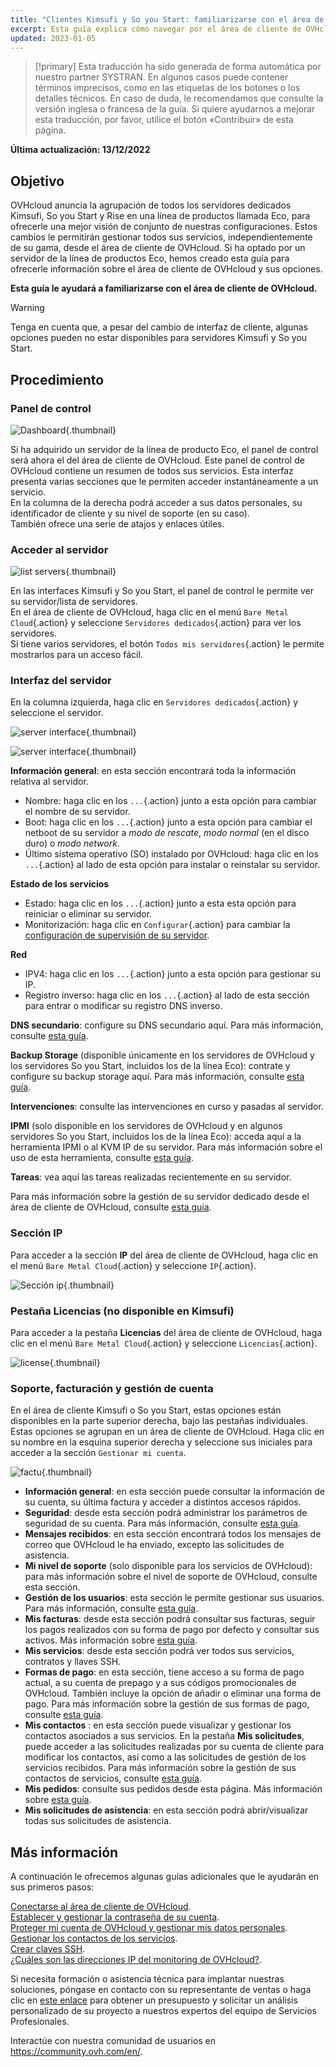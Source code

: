 ```yaml
---
title: "Clientes Kimsufi y So you Start: familiarizarse con el área de cliente de OVHcloud"
excerpt: Esta guía explica cómo navegar por el área de cliente de OVHcloud.
updated: 2023-01-05
---
```


> [!primary]
> Esta traducción ha sido generada de forma automática por nuestro partner SYSTRAN. En algunos casos puede contener términos imprecisos, como en las etiquetas de los botones o los detalles técnicos. En caso de duda, le recomendamos que consulte la versión inglesa o francesa de la guía. Si quiere ayudarnos a mejorar esta traducción, por favor, utilice el botón «Contribuir» de esta página.
>

**Última actualización: 13/12/2022**

## Objetivo

OVHcloud anuncia la agrupación de todos los servidores dedicados Kimsufi, So you Start y Rise en una línea de productos llamada Eco, para ofrecerle una mejor visión de conjunto de nuestras configuraciones. Estos cambios le permitirán gestionar todos sus servicios, independientemente de su gama, desde el área de cliente de OVHcloud. Si ha optado por un servidor de la línea de productos Eco, hemos creado esta guía para ofrecerle información sobre el área de cliente de OVHcloud y sus opciones.

**Esta guía le ayudará a familiarizarse con el área de cliente de OVHcloud.**

> [!warning]
> Tenga en cuenta que, a pesar del cambio de interfaz de cliente, algunas opciones pueden no estar disponibles para servidores Kimsufi y So you Start.
>

## Procedimiento

### Panel de control

![Dashboard](images/OVHclouddashboard.png){.thumbnail}

Si ha adquirido un servidor de la línea de producto Eco, el panel de control será ahora el del área de cliente de OVHcloud. Este panel de control de OVHcloud contiene un resumen de todos sus servicios. Esta interfaz presenta varias secciones que le permiten acceder instantáneamente a un servicio.<br>
En la columna de la derecha podrá acceder a sus datos personales, su identificador de cliente y su nivel de soporte (en su caso).<br>
También ofrece una serie de atajos y enlaces útiles.

### Acceder al servidor

![list servers](images/listserversOVHcloud.png){.thumbnail}

En las interfaces Kimsufi y So you Start, el panel de control le permite ver su servidor/lista de servidores.<br>
En el área de cliente de OVHcloud, haga clic en el menú `Bare Metal Cloud`{.action} y seleccione `Servidores dedicados`{.action} para ver los servidores.<br>
Si tiene varios servidores, el botón `Todos mis servidores`{.action} le permite mostrarlos para un acceso fácil.

### Interfaz del servidor

En la columna izquierda, haga clic en `Servidores dedicados`{.action} y seleccione el servidor.

![server interface](images/serverinterface01.png){.thumbnail}

![server interface](images/serverinterface02.png){.thumbnail}

**Información general**: en esta sección encontrará toda la información relativa al servidor.

- Nombre: haga clic en los `...`{.action} junto a esta opción para cambiar el nombre de su servidor.
- Boot: haga clic en los `...`{.action} junto a esta opción para cambiar el netboot de su servidor a *modo de rescate*, *modo normal* (en el disco duro) o *modo network*.
- Último sistema operativo (SO) instalado por OVHcloud: haga clic en los `...`{.action} al lado de esta opción para instalar o reinstalar su servidor.

**Estado de los servicios**

- Estado: haga clic en los `...`{.action} junto a esta esta opción para reiniciar o eliminar su servidor.
- Monitorización: haga clic en `Configurar`{.action} para cambiar la [configuración de supervisión de su servidor](/pages/bare_metal_cloud/dedicated_servers/getting-started-with-dedicated-server#monitoring-server).

**Red**

- IPV4: haga clic en los `...`{.action} junto a esta opción para gestionar su IP.
- Registro inverso: haga clic en los `...`{.action} al lado de esta sección para entrar o modificar su registro DNS inverso.

**DNS secundario**: configure su DNS secundario aquí. Para más información, consulte [esta guía](/pages/bare_metal_cloud/dedicated_servers/adding-secondary-dns-on-dedicated-server).

**Backup Storage** (disponible únicamente en los servidores de OVHcloud y los servidores So you Start, incluidos los de la línea Eco): contrate y configure su backup storage aquí. Para más información, consulte [esta guía](/pages/bare_metal_cloud/dedicated_servers/services_backup_storage).

**Intervenciones**: consulte las intervenciones en curso y pasadas al servidor.

**IPMI** (solo disponible en los servidores de OVHcloud y en algunos servidores So you Start, incluidos los de la línea Eco): acceda aquí a la herramienta IPMI o al KVM IP de su servidor. Para más información sobre el uso de esta herramienta, consulte [esta guía](/pages/bare_metal_cloud/dedicated_servers/using_ipmi_on_dedicated_servers).

**Tareas**: vea aquí las tareas realizadas recientemente en su servidor.

Para más información sobre la gestión de su servidor dedicado desde el área de cliente de OVHcloud, consulte [esta guía](/pages/bare_metal_cloud/dedicated_servers/getting-started-with-dedicated-server).

### Sección IP

Para acceder a la sección **IP** del área de cliente de OVHcloud, haga clic en el menú `Bare Metal Cloud`{.action} y seleccione `IP`{.action}.

![Sección ip](images/manageIPOVHcloud.png){.thumbnail}

### Pestaña Licencias (no disponible en Kimsufi)

Para acceder a la pestaña **Licencias** del área de cliente de OVHcloud, haga clic en el menú `Bare Metal Cloud`{.action} y seleccione `Licencias`{.action}.

![license](images/managelicencesOVHcloud.png){.thumbnail}

### Soporte, facturación y gestión de cuenta

En el área de cliente Kimsufi o So you Start, estas opciones están disponibles en la parte superior derecha, bajo las pestañas individuales.<br>
Estas opciones se agrupan en un área de cliente de OVHcloud. Haga clic en su nombre en la esquina superior derecha y seleccione sus iniciales para acceder a la sección `Gestionar mi cuenta`.

![factu](images/accountOVHcloud.png){.thumbnail}

- **Información general**: en esta sección puede consultar la información de su cuenta, su última factura y acceder a distintos accesos rápidos.
- **Seguridad**: desde esta sección podrá administrar los parámetros de seguridad de su cuenta. Para más información, consulte [esta guía](/pages/account_and_service_management/account_information/all_about_username).
- **Mensajes recibidos**: en esta sección encontrará todos los mensajes de correo que OVHcloud le ha enviado, excepto las solicitudes de asistencia.
- **Mi nivel de soporte** (solo disponible para los servicios de OVHcloud): para más información sobre el nivel de soporte de OVHcloud, consulte esta sección.
- **Gestión de los usuarios**: esta sección le permite gestionar sus usuarios. Para más información, consulte [esta guía](/pages/account_and_service_management/account_information/ovhcloud-users-management).
- **Mis facturas**: desde esta sección podrá consultar sus facturas, seguir los pagos realizados con su forma de pago por defecto y consultar sus activos. Más información sobre [esta guía](/pages/account_and_service_management/managing_billing_payments_and_services/invoice_management).
- **Mis servicios**: desde esta sección podrá ver todos sus servicios, contratos y llaves SSH.
- **Formas de pago**: en esta sección, tiene acceso a su forma de pago actual, a su cuenta de prepago y a sus códigos promocionales de OVHcloud. También incluye la opción de añadir o eliminar una forma de pago. Para más información sobre la gestión de sus formas de pago, consulte [esta guía](/pages/account_and_service_management/managing_billing_payments_and_services/manage-payment-methods).
- **Mis contactos** : en esta sección puede visualizar y gestionar los contactos asociados a sus servicios. En la pestaña **Mis solicitudes**, puede acceder a las solicitudes realizadas por su cuenta de cliente para modificar los contactos, así como a las solicitudes de gestión de los servicios recibidos. Para más información sobre la gestión de sus contactos de servicios, consulte [esta guía](/pages/account_and_service_management/account_information/managing_contacts).
- **Mis pedidos**: consulte sus pedidos desde esta página. Más información sobre [esta guía](/pages/account_and_service_management/managing_billing_payments_and_services/managing_ovh_orders).
- **Mis solicitudes de asistencia**: en esta sección podrá abrir/visualizar todas sus solicitudes de asistencia.

## Más información

A continuación le ofrecemos algunas guías adicionales que le ayudarán en sus primeros pasos:

[Conectarse al área de cliente de OVHcloud](/pages/account_and_service_management/account_information/ovhcloud-account-login).<br>
[Establecer y gestionar la contraseña de su cuenta](/pages/account_and_service_management/account_information/manage-ovh-password).<br>
[Proteger mi cuenta de OVHcloud y gestionar mis datos personales](/pages/account_and_service_management/account_information/all_about_username).<br>
[Gestionar los contactos de los servicios](/pages/account_and_service_management/account_information/managing_contacts).<br>
[Crear claves SSH](/pages/bare_metal_cloud/dedicated_servers/creating-ssh-keys-dedicated).<br>
[¿Cuáles son las direcciones IP del monitoring de OVHcloud?](/pages/bare_metal_cloud/dedicated_servers/network_ip_monitoring).

Si necesita formación o asistencia técnica para implantar nuestras soluciones, póngase en contacto con su representante de ventas o haga clic en [este enlace](https://www.ovhcloud.com/es-es/professional-services/) para obtener un presupuesto y solicitar un análisis personalizado de su proyecto a nuestros expertos del equipo de Servicios Profesionales.

Interactúe con nuestra comunidad de usuarios en <https://community.ovh.com/en/>.